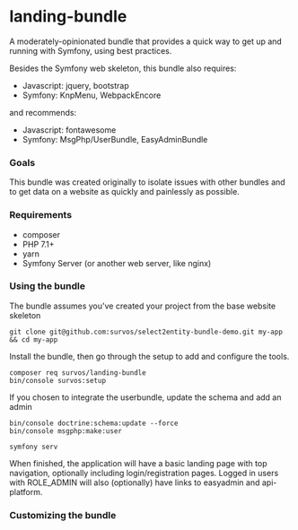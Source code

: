 # landing-bundle

A moderately-opinionated bundle that provides a quick way to get up and running with Symfony, using best practices.  

Besides the Symfony web skeleton, this bundle also requires:

* Javascript: jquery, bootstrap
* Symfony: KnpMenu, WebpackEncore

and recommends:

* Javascript: fontawesome
* Symfony: MsgPhp/UserBundle, EasyAdminBundle

### Goals

This bundle was created originally to isolate issues with other bundles and to get data on a website as quickly and painlessly as possible.  


### Requirements

* composer
* PHP 7.1+
* yarn
* Symfony Server (or another web server, like nginx)

### Using the bundle

The bundle assumes you've created your project from the base website skeleton

    git clone git@github.com:survos/select2entity-bundle-demo.git my-app && cd my-app 

Install the bundle, then go through the setup to add and configure the tools.

    composer req survos/landing-bundle
    bin/console survos:setup

If you chosen to integrate the userbundle, update the schema and add an admin    
    
    bin/console doctrine:schema:update --force
    bin/console msgphp:make:user

    symfony serv
    
When finished, the application will have a basic landing page with top navigation, optionally including login/registration pages.  Logged in users with ROLE_ADMIN will also (optionally) have links to easyadmin and api-platform.  

### Customizing the bundle


   
    

